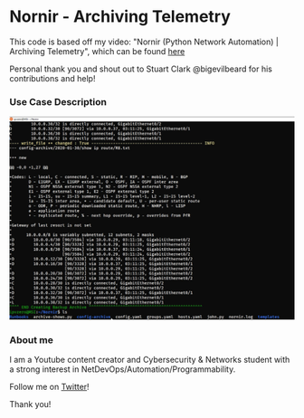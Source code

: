 # Nornir - Archiving Telemetry

This code is based off my video: "Nornir (Python Network Automation) | Archiving Telemetry", which can be found [here](https://www.youtube.com/watch?v=VLOs6V-Xq5E)

Personal thank you and shout out to Stuart Clark @bigevilbeard for his contributions and help!


### Use Case Description

![teaser image](./Images/archivingtelpic.png)

### About me
I am a Youtube content creator and Cybersecurity & Networks student with a strong interest in NetDevOps/Automation/Programmability.

Follow me on [Twitter](https://twitter.com/IPvZero)!

Thank you!


